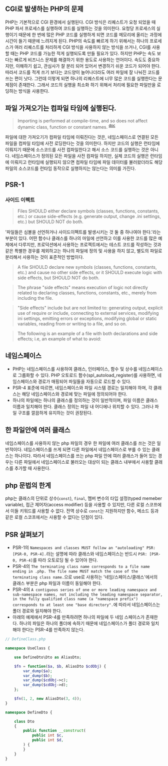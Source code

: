 ## CGI로 발생하는 PHP의 문제

PHP는 기본적으로 CGI 환경에서 실행된다. CGI 방식은 리퀘스트가 요청 되었을 때 PHP 파서 프로세스를 실행하여 코드를 실행하는 것을 의미한다. 요청당 프로세스의 실행이기 때문에 한 번에 많은 PHP 코드를 실행하게 되면 코드를 메모리에 올리는 과정에 시간이 들기 때문에 느려지게 된다. PHP의 속도를 빠르게 하기 위해서는 하나의 프로세스가 여러 리퀘스트를 처리하게 CGI 방식을 사용하지 않는 방식을 쓰거나, CGI를 사용할 때는 PHP 코드를 가능한 적게 실행되도록 만들 필요가 있다. 하지만 PHP는 속도 보다는 빠르게 비즈니스 문제를 해결하기 위한 용도로 사용하는 언어이다. 속도도 중요하지만, 이해하기 쉽고, 관심사가 잘 분리 되어 있어서 변경하기 쉬운 코드가 되어야 한다. 따라서 코드를 적게 쓰기 보다는 코드양이 늘어나더라도 여러 파일에 잘 나눠진 코드를 쓰는 편이 낫다. 그런데 이렇게 되면 하나의 리퀘스트에 너무 많은 코드를 실행한다는 문제점이 존재한다. 그래서 코드의 실행을 최소화 하기 위해서 처리에 필요한 파일만을 로딩하는 방식을 사용한다.

## 파일 가져오기는 컴파일 타임에 실행된다.

> Importing is performed at compile-time, and so does not affect dynamic class, function or constant names. <sup>[doc](https://www.php.net/manual/en/language.namespaces.importing.php#example-300)</sup>

파일에 대한 가져오기가 컴파일 타임에 이뤄진다는 것은, 네임스페이스로 연결된 모든 파일을 컴파일 타임에 사전 로딩한다는 것을 의미한다. 하지만 코드의 실행은 런타임에 이뤄지기 때문에 소스코드를 사전 컴파일한다고 해서 소스 코드를 실행하는 것은 아니다. 네임스페이스가 정의된 모든 파일을 사전 컴파일 하지만, 실제 코드의 실행은 런타임에 이뤄지고 런타임에 실행되지 않으면 컴파일 타임에 파일 데이터를 불러왔더라도 해당 파일의 소스코드를 런타임 동작으로 실행하지는 않는다는 의미를 가진다.

## PSR-1

### 사이드 이펙트

> Files SHOULD either declare symbols (classes, functions, constants, etc.) or cause side-effects (e.g. generate output, change .ini settings, etc.) but SHOULD NOT do both.

'파일들은 심볼을 선언하거나 사이드이펙트를 발생시키는 것 둘 중 하나여야 한다.'라는 부분이 있다. 어떤 함수나 클래스를 하나의 마일에 선언하고 이를 사용한 코드를 많은 예제에서 다루지만, 프로덕션에서 사용하는 프로젝트에서는 테스트 코드를 작성하는 것과 같은 특별한 경우를 제외하고는 하나의 파일에 정의 및 사용을 하지 않고, 별도의 파일로 분리해서 사용하는 것이 표준적인 방법이다.

> A file SHOULD declare new symbols (classes, functions, constants, etc.) and cause no other side effects, or it SHOULD execute logic with side effects, but SHOULD NOT do both.

> The phrase "side effects" means execution of logic not directly related to declaring classes, functions, constants, etc., merely from including the file.

> "Side effects" include but are not limited to: generating output, explicit use of require or include, connecting to external services, modifying ini settings, emitting errors or exceptions, modifying global or static variables, reading from or writing to a file, and so on.

> The following is an example of a file with both declarations and side effects; i.e, an example of what to avoid:

## 네임스페이스
- PHP는 네임스페이스를 사용하여 클래스, 인터페이스, 함수 및 상수를 네임스페이스로 그룹화할 수 있다. PHP 오토로드 함수(spl_autoload_register)를 사용하면, 네임스페이스와 경로가 매핑되어 파일들을 자동으로 로드할 수 있다.
- PSR-4 표준에 따르면, 네임스페이스와 파일 시스템 경로는 일치해야 하며, 각 클래스는 해당 네임스페이스와 경로에 맞는 파일에 정의되어야 한다.
- 하나의 파일에는 하나의 클래스를 정의하는 것이 일반적이며, 파일 이름은 클래스 이름과 일치해야 한다. 클래스 정의는 파일 내 어디에나 위치할 수 있다. 그러나 파일 구조를 깔끔하게 유지하는 것이 권장된다.

## 한 파일안에 여러 클래스

네임스페이스를 사용하지 않는 php 파일의 경우 한 파일에 여러 클래스를 쓰는 것은 일반적이다. 네임스페이스를 쓰게 되면 다른 파일에서 네임스페이스로 부를 수 있는 클래스는 하나이다. 따라서 네임스페이스를 쓰는 php 파일 안에 여러 클래스가 들어 있는 경우는 다른 파일에서 네임스페이스로 불러오는 대상이 되는 클래스 내부에서 사용할 클래스를 추가할 때 사용한다.

## php 문법의 한계

php는 클래스의 단위로 상수(`const`), `final`, 멤버 변수의 타입 설정(typed memeber variable), 접근 제어자(access modifier) 등을 사용할 수 있지만, 다른 로컬 스코프에서 이들 키워드를 사용할 수 없다. 전역 상수로 `const`는 지원하지만 함수, 메소드 등과 같은 로컬 스코프에서는 사용할 수 없다는 단점이 있다.

## PSR 살펴보기
- PSR-1의 `Namespaces and classes MUST follow an "autoloading" PSR: [PSR-0, PSR-4].`라는 설명에 따라 클래스와 네임스페이스는 반드시 `PSR: [PSR-0, PSR-4]`를 따라 오토로딩 될 수 있어야 한다.
- PSR-4의 `The terminating class name corresponds to a file name ending in .php. The file name MUST match the case of the terminating class name.`으로 use로 사용하는 '네임/스페이스/클래스'에서의 클래스 부분은 php 파일과 이름이 동일해야 한다.
- PSR-4의 `A contiguous series of one or more leading namespace and sub-namespace names, not including the leading namespace separator, in the fully qualified class name (a "namespace prefix") corresponds to at least one "base directory".`에 따라서 네임스페이스는 폴더 경로와 일치해야 한다.
- 아래의 예제에서 PSR-4를 만족하려면 하나의 파일에 두 네임 스페이스가 존재한다. 하나의 파일은 하나의 폴더에 속하기 때문에 네임스페이스가 폴더 경로와 일치해야 한다는 PSR-4를 만족하지 않는다.
```php
// DefineClass.php

namespace UseClass {

    use DefineDto\Dto as AliasDto;

    $fn = function($a, $b, AliasDto $cdObj) {
        var_dump($a);
        var_dump($b);
        var_dump($cdObj->c);
        var_dump($cdObj->d);
    };

    $fn(1, 2, new AliasDto(3, 4));
}

namespace DefineDto {

    class Dto
    {
        public function __construct(
            public int $c,
            public int $d,
        ) {
        }
    }
}
```
